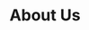 ---
title: "About Us"
description: "We are a uniquely qualified collective of advisors supporting founders through their mission, faster."
layout: "about-us"

who_we_are:
  enable: true
  title: Who We Are
  content: |
    More than 100 exited founders who have come together to provide exponential impact to the startups they serve. As entrepreneurial founders themselves, Supernova co-founders Barry Stamos and Christopher Staley have backgrounds as founders, in venture capital, advising and consulting, and have seen first-hand the difference between effective and sub-par advisor relationships. Through years of operating, relationship building and curation, they have put together a stunning assemblage of individuals who are motivated to share their knowledge and talent with the next top startups, for the betterment of venture humanity.


why_supernova_exists:
  enable: true
  title: Why Supernova Exists
  quote: We orbit around your needs as all-star advisory teams.
  content_left: |
    The founders’ journey is innately challenging; it’s why so few have the endurance to make it all the way through. Seeking and building a team of advisors to strengthen the founder’s decision-making and strategy is a powerful way to increase the probability of success. Unfortunately, finding actual experienced startup advisors who can care for you and the mission is difficult. And if you do find them, how do you ensure that they are properly utilized and incentivized? <br/><br/>

    For decades, traditional advising for most founders and their companies has been essentially non-existent, or so informal that it leaves something to be desired. Boards are often serving this role, but with incentives and responsibilities that don’t allow for the openness and transparency needed to overcome many challenges we face.

  content_right: |
    **The perfect advisor does not exist**, but a dynamic team that adapts to your current company challenges, and knows what you are going through because they too have been a founder is “the perfect advisor.” <br/><br/>

    **Supernova is the future of startup advising.** We are the first and only resource able to curate successfully exited entrepreneurs and adapt that team to serve the evolving priorities and challenges of your company. <br/><br/>

    **Our mission is to accelerate the realization of the founder's vision** from the only perspective that truly understands the journey, as founders ourselves. Supernova is the future of startup advising.


our_values:
  enable: true
  title: Our Values
  subtitle: We shine brighter together

  list_colors: ["#09B1FB","#0EDDE4","#FEC549","#FD8D84","#C856C7"]
  
  lists:
  - name: "Humanity"
    content: "We are here to be of service to people."
  - name: "Intentionality"
    content: "We believe in building a culture of people who are making conscious decisions with sustainability and community in mind."
  - name: "Collaboration"
    content: "We bring the right resources together to support the greater mission."
  - name: "Optimism"
    content: "We lead with positive intent and empathy."
  - name: "Evolution"
    content: "We believe startups are bringing renewed life into their communities through innovation and the advancement to a better future."


contact_us:
  enable: true
  title: Contact Us
  lists:
  - title: "For executive support"
    name: "Barry Stamos"
    email: "barry@1supernova.com"

  - title: "For portfolio support"
    name: "Christopher Staley"
    email: "christopher@1supernova.com"
    
  - title: "For product support"
    name: "JT Marino"
    email: "jt@1supernova.com"
    
  - title: "For admin support"
    name: "Hannah Iwinski"
    email: "hanna@1supernova.com"
    
  - title: "For public relations support"
    name: "Brooke Figlo"
    email: "brooke@decentstartup.com"
---